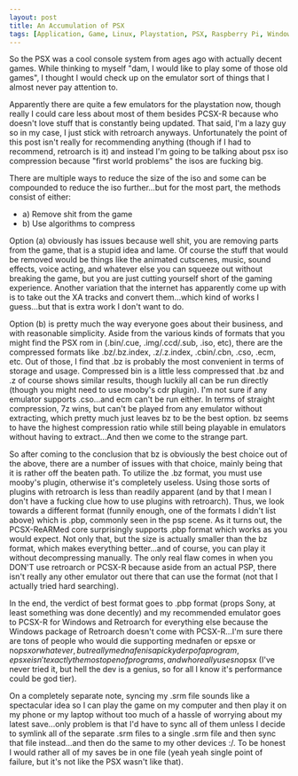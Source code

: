 ```yaml
---
layout: post
title: An Accumulation of PSX
tags: [Application, Game, Linux, Playstation, PSX, Raspberry Pi, Windows]
---
```


So the PSX was a cool console system from ages ago with actually decent games. While thinking to myself "dam, I would like to play some of those old games", I thought I would check up on the emulator sort of things that I almost never pay attention to.

Apparently there are quite a few emulators for the playstation now, though really I could care less about most of them besides PCSX-R because who doesn't love stuff that is constantly being updated. That said, I'm a lazy guy so in my case, I just stick with retroarch anyways. Unfortunately the point of this post isn't really for recommending anything (though if I had to recommend, retroarch is it) and instead I'm going to be talking about psx iso compression because "first world problems" the isos are fucking big.

There are multiple ways to reduce the size of the iso and some can be compounded to reduce the iso further...but for the most part, the methods consist of either:
- a) Remove shit from the game
- b) Use algorithms to compress

Option (a) obviously has issues because well shit, you are removing parts from the game, that is a stupid idea and lame. Of course the stuff that would be removed would be things like the animated cutscenes, music, sound effects, voice acting, and whatever else you can squeeze out without breaking the game, but you are just cutting yourself short of the gaming experience. Another variation that the internet has apparently come up with is to take out the XA tracks and convert them...which kind of works I guess...but that is extra work I don't want to do.

Option (b) is pretty much the way everyone goes about their business, and with reasonable simplicity. Aside from the various kinds of formats that you might find the PSX rom in (.bin/.cue, .img/.ccd/.sub, .iso, etc), there are the compressed formats like .bz/.bz.index, .z/.z.index, .cbin/.cbn, .cso, .ecm, etc. Out of those, I find that .bz is probably the most convenient in terms of storage and usage. Compressed bin is a little less compressed that .bz and .z of course shows similar results, though luckily all can be run directly (though you might need to use mooby's cdr plugin). I'm not sure if any emulator supports .cso...and ecm can't be run either. In terms of straight compression, 7z wins, but can't be played from any emulator without extracting, which pretty much just leaves bz to be the best option. bz seems to have the highest compression ratio while still being playable in emulators without having to extract...And then we come to the strange part.

So after coming to the conclusion that bz is obviously the best choice out of the above, there are a number of issues with that choice, mainly being that it is rather off the beaten path. To utilize the .bz format, you must use mooby's plugin, otherwise it's completely useless. Using those sorts of plugins with retroarch is less than readily apparent (and by that I mean I don't have a fucking clue how to use plugins with retroarch). Thus, we look towards a different format (funnily enough, one of the formats I didn't list above) which is .pbp, commonly seen in the psp scene. As it turns out, the PCSX-ReARMed core surprisingly supports .pbp format which works as you would expect. Not only that, but the size is actually smaller than the bz format, which makes everything better...and of course, you can play it without decompressing manually. The only real flaw comes in when you DON'T use retroarch or PCSX-R because aside from an actual PSP, there isn't really any other emulator out there that can use the format (not that I actually tried hard searching).

In the end, the verdict of best format goes to .pbp format (props Sony, at least something was done decently) and my recommended emulator goes to PCSX-R for Windows and Retroarch for everything else because the Windows package of Retroarch doesn't come with PCSX-R...I'm sure there are tons of people who would die supporting mednafen or epsxe or no$psx or whatever, but really mednafen is a picky derp of a program, epsxe isn't exactly the most open of programs, and who really uses no$psx (I've never tried it, but hell the dev is a genius, so for all I know it's performance could be god tier).

On a completely separate note, syncing my .srm file sounds like a spectacular idea so I can play the game on my computer and then play it on my phone or my laptop without too much of a hassle of worrying about my latest save...only problem is that I'd have to sync all of them unless I decide to symlink all of the separate .srm files to a single .srm file and then sync that file instead...and then do the same to my other devices :/. To be honest I would rather all of my saves be in one file (yeah yeah single point of failure, but it's not like the PSX wasn't like that).
